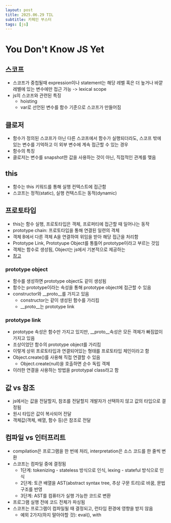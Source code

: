 ```yaml
---
layout: post
title: 2025.06.29 TIL
subtitle: 카페인 부스터
tags: [js]
---
```


# You Don't Know JS Yet

## 스코프

- 스코프가 중첩될때 expression이나 statement는 해당 레벨 혹은 더 높거나 바깥 레벨에 있는 변수에만 접근 가능 -> lexical scope
- js의 스코프와 관련된 특징
  - hoisting
  - var로 선언된 변수를 함수 기준으로 스코프가 만들어짐

## 클로저

- 함수가 정의된 스코프가 아닌 다른 스코프에서 함수가 실행되더라도, 스코프 밖에 있는 변수를 기억하고 이 외부 변수에 계속 접근할 수 있는 경우
- 함수의 특징
- 클로저는 변수를 snapshot한 값을 사용하는 것이 아닌, 직접적인 관계를 맺음

## this

- 함수는 this 키워드를 통해 실행 컨텍스트에 접근함
- 스코프는 정적(static), 실행 컨텍스트는 동적(dynamic)

## 프로토타입

- this는 함수 실행, 프로토타입은 객체, 프로퍼티에 접근할 때 일어나는 동작
- prototype chain: 프로토타입을 통해 연결된 일련의 격체
- 객체 B에서 다른 객체 A을 연결하여 위임을 받아 해당 접근을 처리함
- Prototype Link, Prototyupe Object를 통틀어 prototype이라고 부르는 것임
- 객체는 함수로 생성됨, Object는 js에서 기본적으로 제공하는
- [참고](https://medium.com/@bluesh55/javascript-prototype-%EC%9D%B4%ED%95%B4%ED%95%98%EA%B8%B0-f8e67c286b67)

### prototype object

- 함수를 생성하면 prototype object도 같이 생성됨
- 함수는 prototype이라는 속성을 통해 prototype object에 접근할 수 있음
- constructor와 __proto__를 가지고 있음
  - constructor는 같이 생성된 함수를 가리킴
  - __proto__는 prototype link

### prototype link

- prototype 속성은 함수만 가지고 있지만, __proto__속성은 모든 객체가 빠짐없이 가지고 있음
- 조상이었던 함수의 prototype object를 가리킴
- 이렇게 상위 프로토타입과 연결되어있는 형태를 프로토타입 체인이라고 함
- Object.create()를 사용해 직접 연결할 수 있음
  - Object.create(null)을 호출하면 순수 독립 객체
- 이러한 연결을 사용하는 방법을 prototypal class라고 함

## 값 vs 참조

- js에서는 값을 전달할지, 참조를 전달할지 개발자가 선택하지 않고 값의 타입으로 결정됨
- 원시 타입은 값이 복사되어 전달
- 객체값(객체, 배열, 함수 등)은 참조로 전달

## 컴파일 vs 인터프리트

- compilation은 프로그램을 한 번에 처리, interpretation은 소스 코드를 한 줄씩 변환
- 스코프는 컴파일 중에 결정됨
  - 1단계: tokenizing - stateless 방식으로 인식, lexing - stateful 방식으로 인식
  - 2단계: 토큰 배열을 AST(abstract syntax tree, 추상 구문 트리)로 바꿈, 문법 구조를 반영
  - 3단계: AST를 컴퓨터가 실행 가능한 코드로 변환
- 프로그램 실행 전에 코드 전체가 파싱됨
- 스코프는 프로그램이 컴파일될 때 결정되고, 런타임 환경에 영향을 받지 않음
  - 예외 2가지(하지 말아야할 것): eval(), with